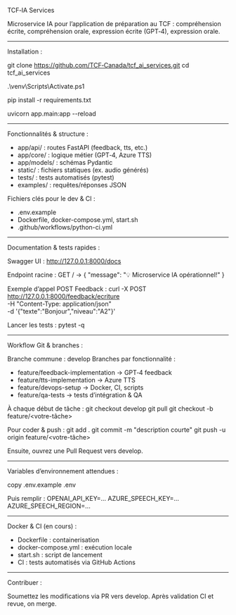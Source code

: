 TCF‑IA Services

Microservice IA pour l’application de préparation au TCF : compréhension écrite, compréhension orale, expression écrite (GPT‑4), expression orale.

---

Installation :

git clone https://github.com/TCF‑Canada/tcf_ai_services.git
cd tcf_ai_services

.\venv\Scripts\Activate.ps1

pip install -r requirements.txt

uvicorn app.main:app --reload

---

Fonctionnalités & structure :

- app/api/ : routes FastAPI (feedback, tts, etc.)
- app/core/ : logique métier (GPT‑4, Azure TTS)
- app/models/ : schémas Pydantic
- static/ : fichiers statiques (ex. audio générés)
- tests/ : tests automatisés (pytest)
- examples/ : requêtes/réponses JSON

Fichiers clés pour le dev & CI :
- .env.example
- Dockerfile, docker-compose.yml, start.sh
- .github/workflows/python-ci.yml

---

Documentation & tests rapides :

Swagger UI : http://127.0.0.1:8000/docs

Endpoint racine :
GET / → { "message": "💡 Microservice IA opérationnel!" }

Exemple d’appel POST Feedback :
curl -X POST http://127.0.0.1:8000/feedback/ecriture \
  -H "Content-Type: application/json" \
  -d '{"texte":"Bonjour","niveau":"A2"}'

Lancer les tests :
pytest -q

---

Workflow Git & branches :

Branche commune : develop
Branches par fonctionnalité :
- feature/feedback-implementation → GPT‑4 feedback
- feature/tts-implementation → Azure TTS
- feature/devops-setup → Docker, CI, scripts
- feature/qa-tests → tests d’intégration & QA

À chaque début de tâche :
git checkout develop
git pull
git checkout -b feature/<votre-tâche>

Pour coder & push :
git add .
git commit -m "description courte"
git push -u origin feature/<votre-tâche>

Ensuite, ouvrez une Pull Request vers develop.

---

Variables d’environnement attendues :

copy .env.example .env

Puis remplir :
OPENAI_API_KEY=...
AZURE_SPEECH_KEY=...
AZURE_SPEECH_REGION=...

---

Docker & CI (en cours) :

- Dockerfile : containerisation
- docker-compose.yml : exécution locale
- start.sh : script de lancement
- CI : tests automatisés via GitHub Actions

---

Contribuer :

Soumettez les modifications via PR vers develop. Après validation CI et revue, on merge.
